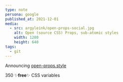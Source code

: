 ```yaml
---
type: note
persona: google
published_at: 2021-12-01
media:
  - src: argyleink/open-props-social.jpg
    alt: Open (source CSS) Props, sub-atomic styles
    width: 1280
    height: 640
tags: 
  - git
---
```


Announcing [open-props.style](https://open-props.style)

350 ✨**free**✨ CSS variables